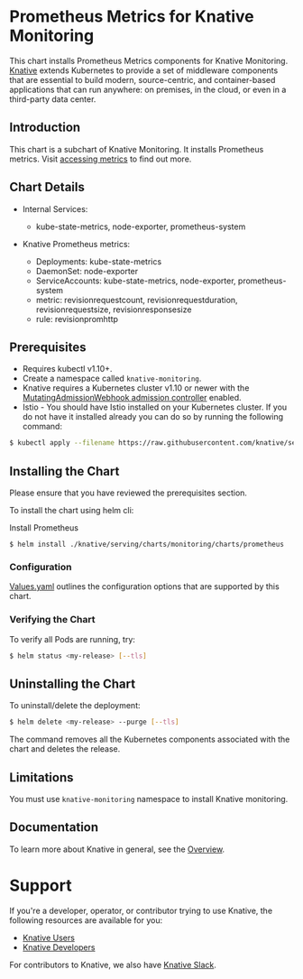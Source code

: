 # Prometheus Metrics for Knative Monitoring

This chart installs Prometheus Metrics components for Knative Monitoring.
[Knative](https://github.com/knative/) extends Kubernetes to provide a set of middleware components that are essential to build modern, source-centric, and container-based applications that can run anywhere: on premises, in the cloud, or even in a third-party data center.

## Introduction

This chart is a subchart of Knative Monitoring. It installs Prometheus metrics. Visit [accessing metrics](https://github.com/knative/docs/blob/master/serving/accessing-metrics.md) to find out more.

## Chart Details

- Internal Services:
    - kube-state-metrics, node-exporter, prometheus-system

- Knative Prometheus metrics:
    - Deployments: kube-state-metrics
    - DaemonSet: node-exporter
    - ServiceAccounts: kube-state-metrics, node-exporter, prometheus-system
    - metric: revisionrequestcount, revisionrequestduration, revisionrequestsize, revisionresponsesize
    - rule: revisionpromhttp

## Prerequisites

- Requires kubectl v1.10+.
- Create a namespace called `knative-monitoring`.
- Knative requires a Kubernetes cluster v1.10 or newer with the
[MutatingAdmissionWebhook admission controller](https://kubernetes.io/docs/reference/access-authn-authz/admission-controllers/#how-do-i-turn-on-an-admission-controller)
enabled.
- Istio - You should have Istio installed on your Kubernetes cluster. If you do not have it installed already you can do so by running the following command:
```bash
$ kubectl apply --filename https://raw.githubusercontent.com/knative/serving/v0.2.3/third_party/istio-1.0.2/istio.yaml
```

## Installing the Chart

Please ensure that you have reviewed the prerequisites section.

To install the chart using helm cli:

Install Prometheus
```
$ helm install ./knative/serving/charts/monitoring/charts/prometheus
```

### Configuration

[Values.yaml](https://github.com/IBM/charts/blob/master/community/knative/charts/serving/charts/monitoring/charts/prometheus/values.yaml) outlines the configuration options that are supported by this chart.

### Verifying the Chart

To verify all Pods are running, try:
```bash
$ helm status <my-release> [--tls]
```

## Uninstalling the Chart

To uninstall/delete the deployment:

```bash
$ helm delete <my-release> --purge [--tls]
```

The command removes all the Kubernetes components associated with the chart and deletes the release.

## Limitations

You must use `knative-monitoring` namespace to install Knative monitoring.

## Documentation

To learn more about Knative in general, see the [Overview](https://github.com/knative/docs/blob/master/README.md).

# Support

If you're a developer, operator, or contributor trying to use Knative, the
following resources are available for you:

- [Knative Users](https://groups.google.com/forum/#!forum/knative-users)
- [Knative Developers](https://groups.google.com/forum/#!forum/knative-dev)

For contributors to Knative, we also have [Knative Slack](https://slack.knative.dev).
